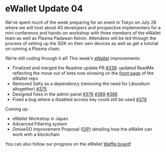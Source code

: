# eWallet Update 04

We’ve spent much of the week preparing for an event in Tokyo on July 28 where we will host about 40 developers and prospective implementers for a mini conference and hands-on workshop with three members of the eWallet team as well as Plasma Padawan Kelvin. Attendees will be led through the process of setting up the SDK on their own devices as well as get a tutorial on running a Plasma chain.

We’re still coding through it all! This week’s [eWallet](https://github.com/omisego/ewallet/) improvements:

* Finalized and merged the Readme update PR [\#338](https://github.com/omisego/ewallet/pull/338): updated ReadMe reflecting the move out of beta now showing on the [front page](https://github.com/omisego/ewallet) of the eWallet repo
* Removed Salty as a dependency \(removing the need for Libsodium altogether\) [\#375](https://github.com/omisego/ewallet/pull/375)
* Designed fixes in the admin panel [\#376](https://github.com/omisego/ewallet/pull/376) [\#389](https://github.com/omisego/ewallet/pull/389) [\#388](https://github.com/omisego/ewallet/pull/388)
* Fixed a bug where a disabled access key could still be used [\#379](https://github.com/omisego/ewallet/pull/379)

Coming up:

* eWallet Workshop in Japan
* Advanced Filtering system
* OmiseGO Improvement Proposal \([OIP](https://github.com/omisego/OIP)\) detailing how the eWallet can work with a blockchain

You can also follow our progress on the eWallet [Waffle board](https://waffle.io/omisego/ewallet)!

